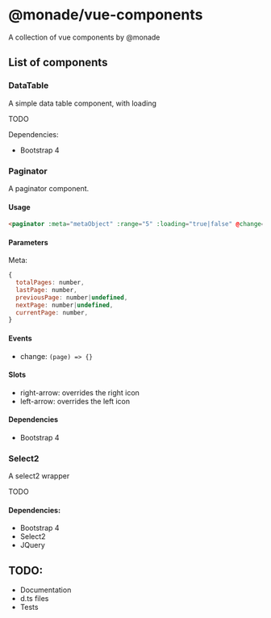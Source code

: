 # @monade/vue-components

A collection of vue components by @monade

## List of components

### DataTable
A simple data table component, with loading

TODO

Dependencies:
- Bootstrap 4

### Paginator
A paginator component.

#### Usage
```html
<paginator :meta="metaObject" :range="5" :loading="true|false" @change="onPageChange"></paginator>
```

#### Parameters

Meta:
```javascript
{
  totalPages: number,
  lastPage: number,
  previousPage: number|undefined,
  nextPage: number|undefined,
  currentPage: number,
}
```

#### Events

* change: `(page) => {}`

#### Slots
* right-arrow: overrides the right icon
* left-arrow: overrides the left icon

#### Dependencies
- Bootstrap 4

### Select2
A select2 wrapper

TODO

#### Dependencies:
- Bootstrap 4
- Select2
- JQuery


## TODO:
- Documentation
- d.ts files
- Tests
